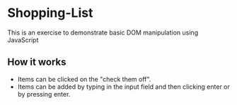 # Shopping-List

This is an exercise to demonstrate basic DOM manipulation using JavaScript

## How it works
<ul>
  <li>Items can be clicked on the "check them off".</li>
  <li>Items can be added by typing in the input field and then clicking enter or by pressing enter.</li>
</ul>
 


